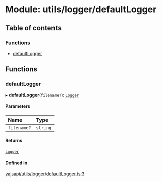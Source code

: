 # Module: utils/logger/defaultLogger

## Table of contents

### Functions

- [defaultLogger](utils_logger_defaultLogger#defaultlogger)

## Functions

### defaultLogger

▸ **defaultLogger**(`filename?`): [`Logger`](../interfaces/utils_logger_logger.Logger)

#### Parameters

| Name | Type |
| :------ | :------ |
| `filename?` | `string` |

#### Returns

[`Logger`](../interfaces/utils_logger_logger.Logger)

#### Defined in

[yajsapi/utils/logger/defaultLogger.ts:3](https://github.com/golemfactory/yajsapi/blob/2663a15/yajsapi/utils/logger/defaultLogger.ts#L3)
